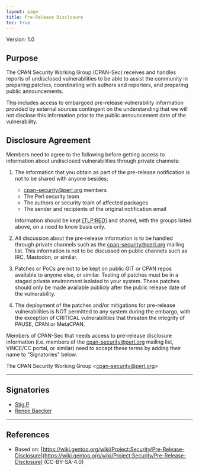 ```yaml
---
layout: page
title: Pre-Release Disclosure
toc: true
---
```


Version: 1.0

## Purpose

The CPAN Security Working Group (CPAN-Sec) receives and handles reports of
undisclosed vulnerabilities to be able to assist the community in preparing
patches, coordinating with authors and reporters, and preparing public
announcements.

This includes access to embargoed pre-release vulnerability information provided
by external sources contingent on the understanding that we will not disclose
this information prior to the public announcement date of the vulnerability.

## Disclosure Agreement

Members need to agree to the following before getting access to information
about undisclosed vulnerabilities through private channels:

1. The information that you obtain as part of the pre-release notification is
not to be shared with anyone besides;
   - cpan-security@perl.org members
   - The Perl security team
   - The authors or security team of affected packages
   - The sender and recipients of the original notification email 

   Information should be kept [[TLP:RED]](https://www.cisa.gov/news-events/news/traffic-light-protocol-tlp-definitions-and-usage) and shared, with the groups listed above, on a need to know basis only.

2. All discussion about the pre-release information is to be handled through
private channels such as the cpan-security@perl.org mailing list. This
information is not to be discussed on public channels such as IRC, Mastodon, or
similar.

3. Patches or PoCs are not to be kept on public GIT or CPAN repos available to
anyone else, or similar. Testing of patches must be in a staged private
environment isolated to your system. These patches should only be made available
publicly after the public release date of the vulnerability.

4. The deployment of the patches and/or mitigations for pre-release
vulnerabilities is NOT permitted to any system during the embargo, with the
exception of CRITICAL vulnerabilities that threaten the integrity of PAUSE, CPAN
or MetaCPAN.

Members of CPAN-Sec that needs access to pre-release disclosure information
(i.e. members of the cpan-security@perl.org mailing list, VINCE/CC portal, or
similar) need to accept these terms by adding their name to "Signatories" below.

The CPAN Security Working Group <[cpan-security@perl.org](cpan-security@perl.org)>

------------------

## Signatories

* [Stig P](https://github.com/stigtsp)
* [Renee Baecker](https://github.com/reneeb)

------------------

## References

* Based on: [https://wiki.gentoo.org/wiki/Project:Security/Pre-Release-Disclosure](https://wiki.gentoo.org/wiki/Project:Security/Pre-Release-Disclosure) (CC-BY-SA-4.0)
